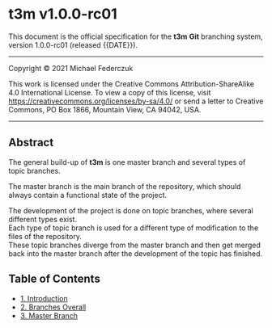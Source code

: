 <!-- TODO: release date -->

# t3m v1.0.0-rc01 #

This document is the official specification for the **t3m** **Git** branching system,
version 1.0.0-rc01 (released {{DATE}}).

---

Copyright &copy; 2021 Michael Federczuk

This work is licensed under the Creative Commons Attribution-ShareAlike 4.0 International License.
To view a copy of this license, visit <https://creativecommons.org/licenses/by-sa/4.0/> or send a letter to
Creative Commons, PO Box 1866, Mountain View, CA 94042, USA.

---

## Abstract ##

The general build-up of **t3m** is one master branch and several types of topic branches.

The master branch is the main branch of the repository, which should always contain a functional state of the project.

The development of the project is done on topic branches, where several different types exist.  
Each type of topic branch is used for a different type of modification to the files of the repository.  
These topic branches diverge from the master branch and then get merged back into the master branch after the
development of the topic has finished.

## Table of Contents ##

* [1. Introduction](introduction.md)
* [2. Branches Overall](branches-overall.md)
* [3. Master Branch](master-branch.md)
